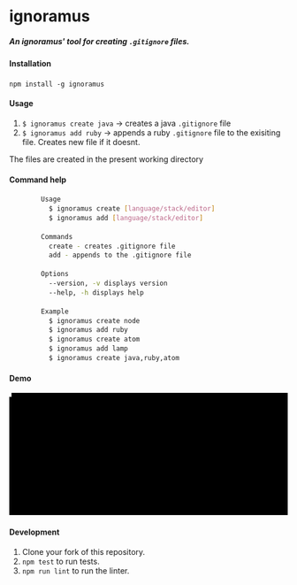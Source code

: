 # ignoramus
##### An ignoramus' tool for creating `.gitignore` files.

#### Installation

`npm install -g ignoramus`


#### Usage

1. `$ ignoramus create java` -> creates a java `.gitignore` file
2. `$ ignoramus add ruby` -> appends a ruby `.gitignore` file to the exisiting file. Creates new file if it doesnt.

The files are created in the present working directory

#### Command help

```bash
        Usage
          $ ignoramus create [language/stack/editor]
          $ ignoramus add [language/stack/editor]

        Commands
          create - creates .gitignore file
          add - appends to the .gitignore file

        Options
          --version, -v displays version
          --help, -h displays help

        Example
          $ ignoramus create node
          $ ignoramus add ruby
          $ ignoramus create atom
          $ ignoramus add lamp
          $ ignoramus create java,ruby,atom
```

#### Demo
<img src="screengrab.gif">

#### Development

1. Clone your fork of this repository.
2. `npm test` to run tests.
3. `npm run lint` to run the linter.
